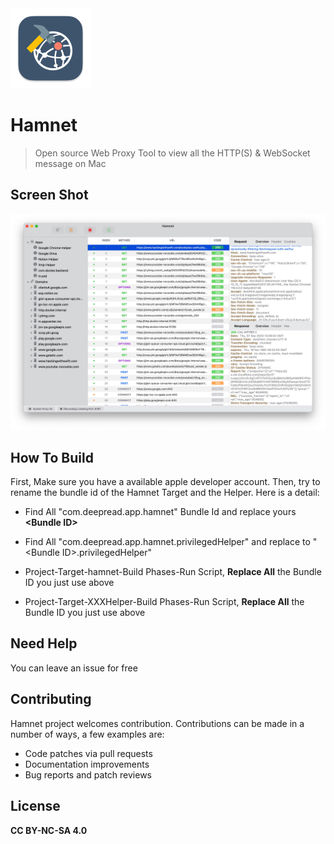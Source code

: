

<img src="Resources/icon.png" width="128">

# Hamnet

> Open source Web Proxy Tool to view all the HTTP(S) & WebSocket message on Mac

  

## Screen Shot

![Screen Shot](Resources/screen.jpg)

  

## How To Build

First, Make sure you have a available apple developer account. Then, try to rename the bundle id of the Hamnet Target and the Helper. Here is a detail:

  

- Find All "com.deepread.app.hamnet" Bundle Id and replace yours **\<Bundle  ID\>**

- Find All "com.deepread.app.hamnet.privilegedHelper" and replace to " \<Bundle  ID\>.privilegedHelper"

- Project-Target-hamnet-Build Phases-Run Script, **Replace All** the Bundle ID you just use above

- Project-Target-XXXHelper-Build Phases-Run Script, **Replace All** the Bundle ID you just use above

## Need Help

You can leave an issue for free

## Contributing

Hamnet project welcomes contribution. Contributions can be made in a number of ways, a few examples are:

- Code patches via pull requests
- Documentation improvements
- Bug reports and patch reviews

## License

**CC BY-NC-SA 4.0**

